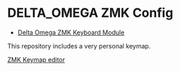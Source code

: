 # DELTA_OMEGA ZMK Config

- [Delta Omega ZMK Keyboard Module](https://github.com/unspecworks/zmk-keyboard-delta-omega)

This repository includes a very personal keymap.

[ZMK Keymap editor](https://nickcoutsos.github.io/keymap-editor/)
